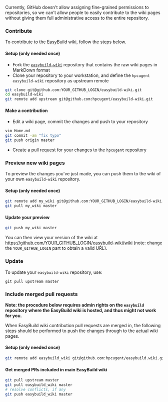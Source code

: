Currently, GitHub doesn't allow assigning fine-grained permissions to repositories, so we can't allow people to easily contribute to the wiki pages without giving them full administrative access to the entire repository.

### Contribute

To contribute to the EasyBuild wiki, follow the steps below.

#### Setup (only needed once)

* Fork the [`easybuild-wiki`](https://github.com/hpcugent/easybuild-wiki) repository that contains the raw wiki pages in MarkDown format
* Clone your repository to your workstation, and define the `hpcugent` `easybuild-wiki` repository as upstream remote
```bash
git clone git@github.com:YOUR_GITHUB_LOGIN/easybuild-wiki.git
cd easybuild-wiki
git remote add upstream git@github.com:hpcugent/easybuild-wiki.git
```

#### Make a contribution

* Edit a wiki page, commit the changes and push to your repository
```bash
vim Home.md
git commit -am "fix typo"
git push origin master
```
* Create a pull request for your changes to the `hpcugent` repository

### Preview new wiki pages

To preview the changes you've just made, you can push them to the wiki of your own `easybuild-wiki` repository.

#### Setup (only needed once)

```bash
git remote add my_wiki git@github.com:YOUR_GITHUB_LOGIN/easybuild-wiki.wiki.git
git pull my_wiki master
```

#### Update your preview

```bash
git push my_wiki master
```

You can then view your version of the wiki at https://github.com/YOUR_GITHUB_LOGIN/easybuild-wiki/wiki (note: change the `YOUR_GITHUB_LOGIN` part to obtain a valid URL).

### Update

To update your `easybuild-wiki` repository, use:

```
git pull upstream master
```

### Include merged pull requests

**Note: the procedure below requires admin rights on the `easybuild` repository where the EasyBuild wiki is hosted, and thus might not work for you.**

When EasyBuild wiki contribution pull requests are merged in, the following steps should be performed to push the changes through to the actual wiki pages.


#### Setup (only needed once)

```bash
git remote add easybuild_wiki git@github.com:hpcugent/easybuild.wiki.git
```

#### Get merged PRs included in main EasyBuild wiki

```bash
git pull upstream master
git pull easybuild_wiki master
# resolve conflicts, if any
git push easybuild_wiki master
```